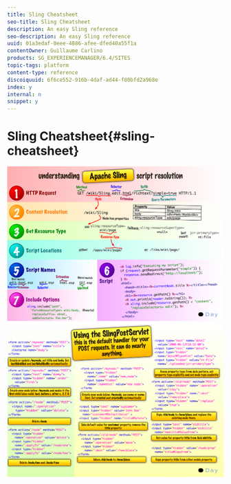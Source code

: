 ```yaml
---
title: Sling Cheatsheet
seo-title: Sling Cheatsheet
description: An easy Sling reference
seo-description: An easy Sling reference
uuid: 01a3edaf-0eee-4886-afee-dfed40a55f1a
contentOwner: Guillaume Carlino
products: SG_EXPERIENCEMANAGER/6.4/SITES
topic-tags: platform
content-type: reference
discoiquuid: 6f6ce552-916b-4daf-ad44-f80bfd2a968e
index: y
internal: n
snippet: y
---
```


# Sling Cheatsheet{#sling-cheatsheet}

 ![](assets/chlimage_1-99.png) ![](assets/chlimage_1-100.png)

